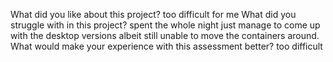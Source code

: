 What did you like about this project? too difficult for me
What did you struggle with in this project? spent the whole night just manage to come up with the desktop versions albeit still unable to move the containers around.
What would make your experience with this assessment better? too difficult
